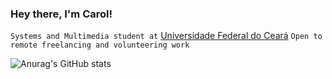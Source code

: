 ### Hey there, I'm Carol!
`Systems and Multimedia student at` [Universidade Federal do Ceará](https://ufc.br)
`Open to remote freelancing and volunteering work`

![Anurag's GitHub stats](https://github-readme-stats.vercel.app/api?username=carolrolis&theme=jolly&show_icons=true)
